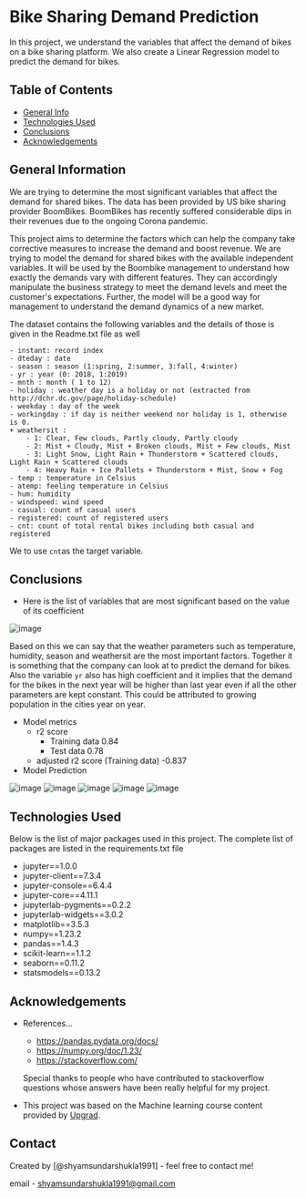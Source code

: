 # Bike Sharing Demand Prediction
<!--  Outline a brief description of your project. -->
In this project, we understand the variables that affect the demand of bikes on a bike sharing platform. We also create a Linear Regression model to predict the demand for bikes.


## Table of Contents
* [General Info](#general-information)
* [Technologies Used](#technologies-used)
* [Conclusions](#conclusions)
* [Acknowledgements](#acknowledgements)

<!-- You can include any other section that is pertinent to your problem -->

## General Information
<!--
- Provide general information about your project here.
- What is the background of your project?
- What is the business probem that your project is trying to solve?
- What is the dataset that is being used?
-->
We are trying to determine the most significant variables that affect the demand for shared bikes. The data has been provided by US bike sharing provider BoomBikes. BoomBikes has recently suffered considerable dips in their revenues due to the ongoing Corona pandemic. 

This project aims to determine the factors which can help the company take corrective measures to increase the demand and boost revenue. We are trying to model the demand for shared bikes with the available independent variables. It will be used by the Boombike management to understand how exactly the demands vary with different features. They can accordingly manipulate the business strategy to meet the demand levels and meet the customer's expectations. Further, the model will be a good way for management to understand the demand dynamics of a new market. 

The dataset contains the following variables and the details of those is given in the Readme.txt file as well

	- instant: record index
	- dteday : date
	- season : season (1:spring, 2:summer, 3:fall, 4:winter)
	- yr : year (0: 2018, 1:2019)
	- mnth : month ( 1 to 12)
	- holiday : weather day is a holiday or not (extracted from http://dchr.dc.gov/page/holiday-schedule)
	- weekday : day of the week
	- workingday : if day is neither weekend nor holiday is 1, otherwise is 0.
	+ weathersit : 
		- 1: Clear, Few clouds, Partly cloudy, Partly cloudy
		- 2: Mist + Cloudy, Mist + Broken clouds, Mist + Few clouds, Mist
		- 3: Light Snow, Light Rain + Thunderstorm + Scattered clouds, Light Rain + Scattered clouds
		- 4: Heavy Rain + Ice Pallets + Thunderstorm + Mist, Snow + Fog
	- temp : temperature in Celsius
	- atemp: feeling temperature in Celsius
	- hum: humidity
	- windspeed: wind speed
	- casual: count of casual users
	- registered: count of registered users
	- cnt: count of total rental bikes including both casual and registered
  
  We to use `cnt`as the target variable.

<!-- You don't have to answer all the questions - just the ones relevant to your project. -->

## Conclusions
- Here is the list of variables that are most significant based on the value of its coefficient

![image](https://user-images.githubusercontent.com/111374919/195031094-171d21a3-7d9c-4c6f-ada3-8b743f20d298.png)

Based on this we can say that the weather parameters such as temperature, humidity, season and weathersit are the most important factors. Together it is something that the company can look at to predict the demand for bikes. Also the variable `yr` also has high coefficient and it implies that the demand for the bikes in the next year will be higher than last year even if all the other parameters are kept constant. This could be attributed to growing population in the cities year on year.
- Model metrics
  - r2 score
    - Training data 0.84
    - Test data 0.78
  - adjusted r2 score (Training data) -0.837
- Model Prediction

![image](https://user-images.githubusercontent.com/111374919/195033112-6f8d16bc-2d96-49e2-b4de-d764b4254576.png)
![image](https://user-images.githubusercontent.com/111374919/195034183-0ce2d10b-60fe-4776-ae72-469e5b90a3c2.png)
![image](https://user-images.githubusercontent.com/111374919/195034246-6d24f0fc-f88e-47e3-8cd5-5404879a570b.png)
![image](https://user-images.githubusercontent.com/111374919/195035064-8b8382a9-3b4b-4a4d-a30d-1b2d50610fdc.png)
![image](https://user-images.githubusercontent.com/111374919/195035105-2c30e4c3-68b2-48ae-b119-47abe5aa1ad1.png)





<!-- You don't have to answer all the questions - just the ones relevant to your project. -->


## Technologies Used
Below is the list of major packages used in this project. The complete list of packages are listed in the requirements.txt file
<!--
- library - version 1.0
- library - version 2.0
- library - version 3.0
-->
- jupyter==1.0.0
- jupyter-client==7.3.4
- jupyter-console==6.4.4
- jupyter-core==4.11.1
- jupyterlab-pygments==0.2.2
- jupyterlab-widgets==3.0.2
- matplotlib==3.5.3
- numpy==1.23.2
- pandas==1.4.3
- scikit-learn==1.1.2
- seaborn==0.11.2
- statsmodels==0.13.2

<!-- As the libraries versions keep on changing, it is recommended to mention the version of library used in this project -->

## Acknowledgements
- References...
  - https://pandas.pydata.org/docs/
  - https://numpy.org/doc/1.23/
  - https://stackoverflow.com/
  
  Special thanks to people who have contributed to stackoverflow questions whose answers have been really helpful for my project.
- This project was based on the Machine learning course content provided by [Upgrad](https://www.upgrad.com).


## Contact
Created by [@shyamsundarshukla1991] - feel free to contact me!

email - shyamsundarshukla1991@gmail.com


<!-- Optional -->
<!-- ## License -->
<!-- This project is open source and available under the [... License](). -->

<!-- You don't have to include all sections - just the one's relevant to your project -->
